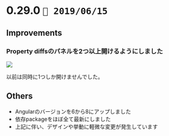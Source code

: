 0.29.0   `📅 2019/06/15` 
===============================

## Improvements

### Property diffsのパネルを2つ以上開けるようにしました

![](https://dl.dropboxusercontent.com/s/rvuo66ap1rq5svc/0.29.0-1.png)

以前は同時に1つしか開けませんでした。


## Others

* Angularのバージョンを6から8にアップしました
* 依存packageをほぼ全て最新にしました
* 上記に伴い、デザインや挙動に軽微な変更が発生しています
